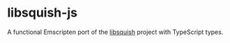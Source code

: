 # libsquish-js

A functional Emscripten port of the [libsquish](https://sourceforge.net/projects/libsquish/) project with TypeScript types.
